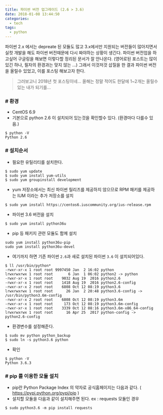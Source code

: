 ```yaml
---
title: 파이썬 버전 업그레이드 (2.6 > 3.6)
date: 2018-01-08 13:44:50
categories:
  - tech
tags:
  - python
---
```

파이썬 2.x 에서는 depreate 된 모듈도 많고 3.x에서만 지원되는 버전들이 많아지면서 실컷 개발을 해도 파이썬 버전때문에 다시 짜야하는 상황이 생긴다. 파이썬 버전업을 하고싶어 구글링을 해보면 이렇다할 정리된 문서가 잘 안나온다. (영어로된 포스트는 많이 있긴 하나, 필자의 환경과는 맞지 않는 ...)<!-- more --> 그래서 이것저것 삽질을 한 결과 파이썬 버전을 올릴수 있었고, 이를 포스팅 해보고자 한다.
> 그러보고니 2018년 첫 포스팅이네... 올해는 정말 적어도 한달에 1~2개는 올릴수 있는 내가 되기를...

### # 환경
- CentOS 6.9
- 기본으로 python 2.6 이 설치되어 있는것을 확인할수 있다. (환경마다 다를수 있음.)
```
$ python -V
Python 2.6
```

### # 설치순서
- 필요한 유틸리티를 설치한다.
```
$ sudo yum update
$ sudo yum install yum-utils
$ sudo yum groupinstall development
```
- yum 저장소에서는 최신 파이썬 릴리즈를 제공하지 않으므로 RPM 패키를 제공하는 IUM 이라는 추가 저장소를 설치
```
$ sudo yum install https://centos6.iuscommunity.org/ius-release.rpm
```
- 파이썬 3.6 버전을 설치
```
$ sudo yum install python36u
```
- pip 등 패키지 관련 모듈도 함께 설치
```
sudo yum install python36u-pip
sudo yum install python36u-devel
```
- 여기까지 하면 기존 파이썬 `2.6`과 새로 설치된 파이썬 `3.6` 이 설치되어있다.
```
$ ll /usr/bin/python*
-rwxr-xr-x 1 root root 9997450 Jan  2 16:02 python
lrwxrwxrwx 1 root root       6 Jan  1 06:02 python2 -> python
-rwxr-xr-x 1 root root    9032 Aug 19  2016 python2.6
-rwxr-xr-x 1 root root    1418 Aug 19  2016 python2.6-config
-rwxr-xr-x 2 root root    6808 Oct 12 08:19 python3.6
lrwxrwxrwx 1 root root      26 Jan  2 20:48 python3.6-config -> /usr/bin/python3.6m-config
-rwxr-xr-x 2 root root    6808 Oct 12 08:19 python3.6m
-rwxr-xr-x 1 root root     173 Oct 12 08:19 python3.6m-config
-rwxr-xr-x 1 root root    3339 Oct 12 08:16 python3.6m-x86_64-config
lrwxrwxrwx 1 root root      16 Apr 25  2017 python-config -> python2.6-config
```
- 환경변수를 설정해준다.
```
$ sudo mv python python_backup
$ sudo ln -s python3.6 python
```
- 확인
```
$ python -V
Python 3.6.3
```

### # pip 를 이용한 모듈 설치
- pip란 Python Package Index 의 약자로 공식홈페이지는 다음과 같다. ( https://pypi.python.org/pypi/pip )
- 설치할 모듈을 다음과 같이 설치해주면 된다. ex : requests 모듈인 경우
```
$ sudo python3.6 -m pip install requests
```